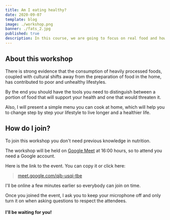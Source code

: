 ```yaml
---
title: Am I eating healthy?
date: 2020-09-07
template: blog
image: ./workshop.png
banner: ./fats_2.jpg
published: true
description: In this course, we are going to focus on real food and how to identify if we are missing nutrients in our diet
---
```


## About this workshop

There is strong evidence that the consumption of heavily processed foods, coupled with cultural shifts away from the preparation of food in the home, has contributed to poor and unhealthy lifestyles.

By the end you should have the tools you need to distinguish between a portion of food that will support your health and one that would threaten it.

Also, I will present a simple menu you can cook at home, which will help you to change step by step your lifestyle to live longer and a healthier life.

## How do I join?

To join this workshop you don't need previous knowledge in nutrition.

The workshop will be held on [Google Meet](https://meet.google.com) at 16:00 hours, so to attend you need a Google account.

Here is the link to the event. You can copy it or click here:

> <a href="https://meet.google.com/qjb-usqi-tbe" target="_blank" rel="noopener noreferrer">meet.google.com/qjb-usqi-tbe</a>

I'll be online a few minutes earlier so everybody can join on time.

Once you joined the event, I ask you to keep your microphone off and only turn it on when asking questions to respect the attendees.

#### I'll be waiting for you!
